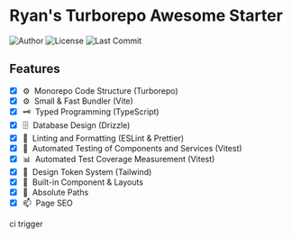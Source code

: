 # Ryan's Turborepo Awesome Starter

![Author](https://img.shields.io/badge/Author-ryan-orange.svg)
![License](https://img.shields.io/badge/License-MIT-blue.svg)
![Last Commit](https://img.shields.io/github/last-commit/ryan-ahn/boilerplate-turborepo-starter)

## Features

- [x] ⚙️&nbsp;&nbsp;Monorepo Code Structure (Turborepo)
- [x] ⚙️&nbsp;&nbsp;Small & Fast Bundler (Vite)
- [x] 🗝️&nbsp;&nbsp;Typed Programming (TypeScript)
- [x] 🗄️&nbsp;&nbsp;Database Design (Drizzle)
- [x] 📙&nbsp;&nbsp;Linting and Formatting (ESLint & Prettier)
- [x] 🧪&nbsp;&nbsp;Automated Testing of Components and Services (Vitest)
- [x] 📊&nbsp;&nbsp;Automated Test Coverage Measurement (Vitest)
- [x] 🎨&nbsp;&nbsp;Design Token System (Tailwind)
- [x] 🧵&nbsp;&nbsp;Built-in Component & Layouts
- [x] 📍&nbsp;&nbsp;Absolute Paths
- [x] 📫&nbsp;&nbsp;Page SEO

ci trigger
